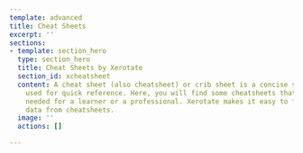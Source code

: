 ```yaml
---
template: advanced
title: Cheat Sheets
excerpt: ''
sections:
- template: section_hero
  type: section_hero
  title: Cheat Sheets by Xerotate
  section_id: xcheatsheet
  content: A cheat sheet (also cheatsheet) or crib sheet is a concise set of notes
    used for quick reference. Here, you will find some cheatsheets that are badly
    needed for a learner or a professional. Xerotate makes it easy to find and collect
    data from cheatsheets.
  image: ''
  actions: []

---
```

